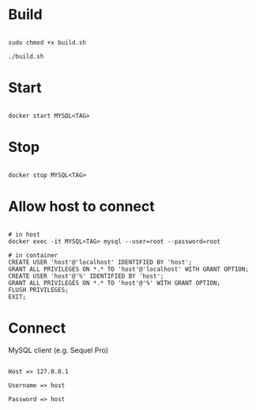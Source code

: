# Build

```

sudo chmod +x build.sh

./build.sh
```

# Start

```

docker start MYSQL<TAG>
```

# Stop

```

docker stop MYSQL<TAG>
```

# Allow host to connect


```

# in host
docker exec -it MYSQL<TAG> mysql --user=root --password=root

# in container
CREATE USER 'host'@'localhost' IDENTIFIED BY 'host';
GRANT ALL PRIVILEGES ON *.* TO 'host'@'localhost' WITH GRANT OPTION;
CREATE USER 'host'@'%' IDENTIFIED BY 'host';
GRANT ALL PRIVILEGES ON *.* TO 'host'@'%' WITH GRANT OPTION;
FLUSH PRIVILEGES;
EXIT;
```

# Connect

MySQL client (e.g. Sequel Pro)

```

Host => 127.0.0.1

Username => host

Password => host
```
